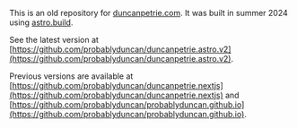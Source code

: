 This is an old repository for [duncanpetrie.com](https://duncanpetrie.com). It was built in summer 2024 using [astro.build](https://docs.astro.build).

See the latest version at [https://github.com/probablyduncan/duncanpetrie.astro.v2](https://github.com/probablyduncan/duncanpetrie.astro.v2).

Previous versions are available at [https://github.com/probablyduncan/duncanpetrie.nextjs](https://github.com/probablyduncan/duncanpetrie.nextjs) and [https://github.com/probablyduncan/probablyduncan.github.io](https://github.com/probablyduncan/probablyduncan.github.io).
